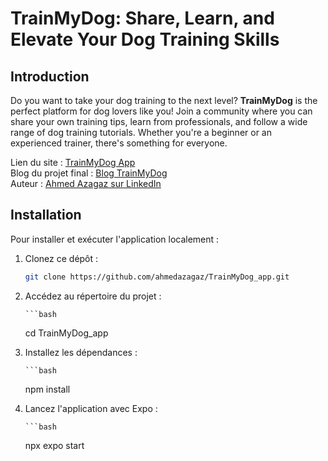 # TrainMyDog: Share, Learn, and Elevate Your Dog Training Skills

## Introduction

Do you want to take your dog training to the next level? **TrainMyDog** is the perfect platform for dog lovers like you! Join a community where you can share your own training tips, learn from professionals, and follow a wide range of dog training tutorials. Whether you're a beginner or an experienced trainer, there's something for everyone.

Lien du site : [TrainMyDog App](https://trainmydog.framer.website)  
Blog du projet final : [Blog TrainMyDog](https://medium.com/mon-blog/trainmydog-project)  
Auteur : [Ahmed Azagaz sur LinkedIn](https://www.linkedin.com/in/ahmed-azagaz-0678b7281/)

## Installation

Pour installer et exécuter l'application localement :

1. Clonez ce dépôt :

   ```bash
   git clone https://github.com/ahmedazagaz/TrainMyDog_app.git

2. Accédez au répertoire du projet :

       ```bash
    cd TrainMyDog_app

3. Installez les dépendances :

       ```bash
    npm install

4. Lancez l'application avec Expo :

       ```bash
    npx expo start






